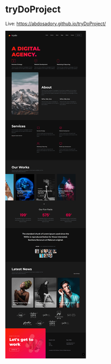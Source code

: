 # tryDoProject

Live: https://abdosadory.github.io/tryDoProject/

<img alt="website Screenshot" src="./tryDoProject.jpg"  />

